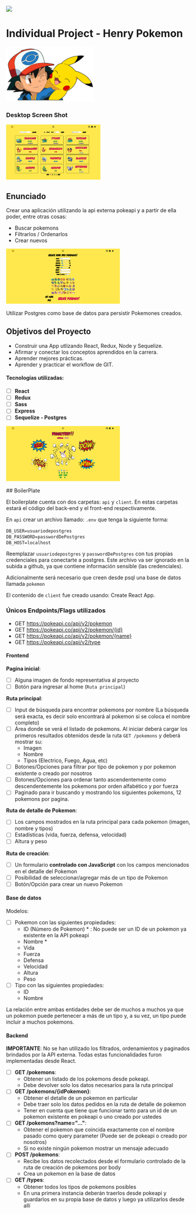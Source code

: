 <p align='left'>
    <img src='https://static.wixstatic.com/media/85087f_0d84cbeaeb824fca8f7ff18d7c9eaafd~mv2.png/v1/fill/w_160,h_30,al_c,q_85,usm_0.66_1.00_0.01/Logo_completo_Color_1PNG.webp' </img>
</p>

# Individual Project - Henry Pokemon

<p align="left">
  <img height="150" src="./pokemon.png" />
</p>

### Desktop Screen Shot

<p align="left">
  <img height="150" src="./screenShot_home.png" />
</p>

## Enunciado

Crear una aplicación utilizando la api externa pokeapi y a partir de ella poder, entre otras cosas:

- Buscar pokemons
- Filtrarlos / Ordenarlos
- Crear nuevos

<p align="left">
  <img height="150" src="./screenShot_create.png" />
</p>

Utilizar Postgres como base de datos para persistir Pokemones creados.

## Objetivos del Proyecto

- Construir una App utlizando React, Redux, Node y Sequelize.
- Afirmar y conectar los conceptos aprendidos en la carrera.
- Aprender mejores prácticas.
- Aprender y practicar el workflow de GIT.

#### Tecnologías utilizadas:

- [ ] **React**
- [ ] **Redux**
- [ ] **Sass**
- [ ] **Express**
- [ ] **Sequelize - Postgres**

<p align="left">
  <img height="150" src="./screenShot_detail.png" />
  
</p>
## BoilerPlate

El boilerplate cuenta con dos carpetas: `api` y `client`. En estas carpetas estará el código del back-end y el front-end respectivamente.

En `api` crear un archivo llamado: `.env` que tenga la siguiente forma:

```
DB_USER=usuariodepostgres
DB_PASSWORD=passwordDePostgres
DB_HOST=localhost
```

Reemplazar `usuariodepostgres` y `passwordDePostgres` con tus propias credenciales para conectarte a postgres. Este archivo va ser ignorado en la subida a github, ya que contiene información sensible (las credenciales).

Adicionalmente será necesario que creen desde psql una base de datos llamada `pokemon`

El contenido de `client` fue creado usando: Create React App.

### Únicos Endpoints/Flags utilizados

- GET https://pokeapi.co/api/v2/pokemon
- GET https://pokeapi.co/api/v2/pokemon/{id}
- GET https://pokeapi.co/api/v2/pokemon/{name}
- GET https://pokeapi.co/api/v2/type

#### Frontend

**Pagina inicial**:

- [ ] Alguna imagen de fondo representativa al proyecto
- [ ] Botón para ingresar al home (`Ruta principal`)

**Ruta principal**:

- [ ] Input de búsqueda para encontrar pokemons por nombre (La búsqueda será exacta, es decir solo encontrará al pokemon si se coloca el nombre completo)
- [ ] Área donde se verá el listado de pokemons. Al iniciar deberá cargar los primeros resultados obtenidos desde la ruta `GET /pokemons` y deberá mostrar su:
  - Imagen
  - Nombre
  - Tipos (Electrico, Fuego, Agua, etc)
- [ ] Botones/Opciones para filtrar por tipo de pokemon y por pokemon existente o creado por nosotros
- [ ] Botones/Opciones para ordenar tanto ascendentemente como descendentemente los pokemons por orden alfabético y por fuerza
- [ ] Paginado para ir buscando y mostrando los siguientes pokemons, 12 pokemons por pagina.

**Ruta de detalle de Pokemon**:

- [ ] Los campos mostrados en la ruta principal para cada pokemon (imagen, nombre y tipos)
- [ ] Estadísticas (vida, fuerza, defensa, velocidad)
- [ ] Altura y peso

**Ruta de creación**:

- [ ] Un formulario **controlado con JavaScript** con los campos mencionados en el detalle del Pokemon
- [ ] Posibilidad de seleccionar/agregar más de un tipo de Pokemon
- [ ] Botón/Opción para crear un nuevo Pokemon

#### Base de datos

Modelos:

- [ ] Pokemon con las siguientes propiedades:
  - ID (Número de Pokemon) \* : No puede ser un ID de un pokemon ya existente en la API pokeapi
  - Nombre \*
  - Vida
  - Fuerza
  - Defensa
  - Velocidad
  - Altura
  - Peso
- [ ] Tipo con las siguientes propiedades:
  - ID
  - Nombre

La relación entre ambas entidades debe ser de muchos a muchos ya que un pokemon puede pertenecer a más de un tipo y, a su vez, un tipo puede incluir a muchos pokemons.

#### Backend

**IMPORTANTE**: No se han utilizado los filtrados, ordenamientos y paginados brindados por la API externa. Todas estas funcionalidades furon implementadas desde React.

- [ ] **GET /pokemons**:
  - Obtener un listado de los pokemons desde pokeapi.
  - Debe devolver solo los datos necesarios para la ruta principal
- [ ] **GET /pokemons/{idPokemon}**:
  - Obtener el detalle de un pokemon en particular
  - Debe traer solo los datos pedidos en la ruta de detalle de pokemon
  - Tener en cuenta que tiene que funcionar tanto para un id de un pokemon existente en pokeapi o uno creado por ustedes
- [ ] **GET /pokemons?name="..."**:
  - Obtener el pokemon que coincida exactamente con el nombre pasado como query parameter (Puede ser de pokeapi o creado por nosotros)
  - Si no existe ningún pokemon mostrar un mensaje adecuado
- [ ] **POST /pokemons**:
  - Recibe los datos recolectados desde el formulario controlado de la ruta de creación de pokemons por body
  - Crea un pokemon en la base de datos
- [ ] **GET /types**:
  - Obtener todos los tipos de pokemons posibles
  - En una primera instancia deberán traerlos desde pokeapi y guardarlos en su propia base de datos y luego ya utilizarlos desde allí
